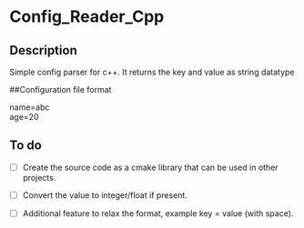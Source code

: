 # Config_Reader_Cpp

## Description

Simple config parser for c++.
It returns the key and value as string datatype

##Configuration file format

name=abc<br/>
age=20<br/>

## To do
-[ ] Create the source code as a cmake library that can be used in other projects.<br/>
-[ ] Convert the value to integer/float if present.<br/>
-[ ] Additional feature to relax the format, example key = value (with space).<br/>


